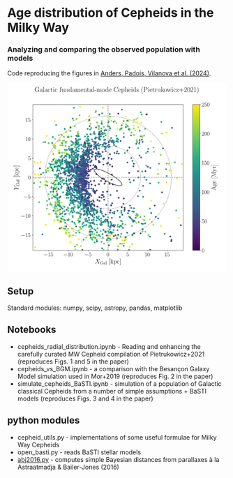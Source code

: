 # Age distribution of Cepheids in the Milky Way
### Analyzing and comparing the observed population with models

Code reproducing the figures in [Anders, Padois, Vilanova et al. (2024)](https://arxiv.org/abs/2406.06228).

![XYmap](im/XYmap_cepheids_18kpc_ages.png)

## Setup

Standard modules: numpy, scipy, astropy, pandas, matplotlib

## Notebooks

* cepheids_radial_distribution.ipynb - Reading and enhancing the carefully curated MW Cepheid compilation of Pietrukowicz+2021 (reproduces Figs. 1 and 5 in the paper)
* cepheids_vs_BGM.ipynb              - a comparison with the Besançon Galaxy Model simulation used in Mor+2019 (reproduces Fig. 2 in the paper)
* simulate_cepheids_BaSTI.ipynb      - simulation of a population of Galactic classical Cepheids from a number of simple assumptions + BaSTI models (reproduces Figs. 3 and 4 in the paper)

## python modules

* cepheid_utils.py - implementations of some useful formulae for Milky Way Cepheids
* open_basti.py    - reads BaSTI stellar models
* [abj2016.py](https://github.com/fjaellet/abj2016)       - computes simple Bayesian distances from parallaxes à la Astraatmadja & Bailer-Jones (2016) 
